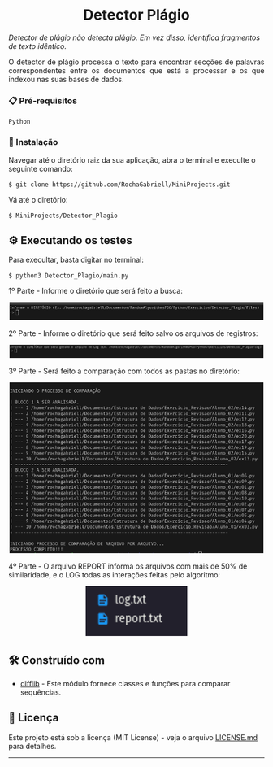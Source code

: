 <h1 align="center">Detector Plágio</h1>

_Detector de plágio não detecta plágio. Em vez disso, identifica fragmentos de texto idêntico._

<p align="justify"> O detector de plágio processa o texto para encontrar secções de palavras correspondentes entre os documentos que está a processar e os que indexou nas suas bases de dados.

### 📋 Pré-requisitos

```
Python
```

### 🔧 Instalação


Navegar até o diretório raiz da sua aplicação, abra o terminal e execulte o seguinte comando:

```
$ git clone https://github.com/RochaGabriell/MiniProjects.git
```

Vá até o diretório:

```
$ MiniProjects/Detector_Plagio
```

## ⚙️ Executando os testes

Para execultar, basta digitar no terminal:

```
$ python3 Detector_Plagio/main.py
```
1º Parte - Informe o diretório que será feito a busca:

<p align="center">
  <img src="../img/Detector_Plagio/p1.png" width="500" title="">
</p>

2º Parte - Informe o diretório que será feito salvo os arquivos de registros:

<p align="center">
  <img src="../img/Detector_Plagio/p2.png" width="500" title="">
</p>

3º Parte - Será feito a comparação com todos as pastas no diretório:

<p align="center">
  <img src="../img/Detector_Plagio/p3.png" width="500" title="">
</p>

4º Parte - O arquivo REPORT informa os arquivos com mais de 50% de similaridade, e o LOG todas as interações feitas pelo algoritmo:

<p align="center">
  <img src="../img/Detector_Plagio/p4.png" width="200" title="">
</p>

## 🛠️ Construído com

* [difflib](https://docs.python.org/3/library/difflib.html) - Este módulo fornece classes e funções para comparar sequências.

## 📄 Licença

Este projeto está sob a licença (MIT License) - veja o arquivo [LICENSE.md](https://github.com/RochaGabriell/MiniProjects/blob/main/LICENSE) para detalhes.

---